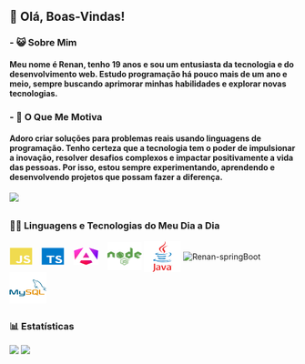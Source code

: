 ##  👋  Olá, Boas-Vindas!

### - 😺 Sobre Mim
#### Meu nome é Renan, tenho 19 anos e sou um entusiasta da tecnologia e do desenvolvimento web. Estudo programação há pouco mais de um ano e meio, sempre buscando aprimorar minhas habilidades e explorar novas tecnologias. 

### - 💪 O Que Me Motiva
#### Adoro criar soluções para problemas reais usando linguagens de programação. Tenho certeza que a tecnologia tem o poder de impulsionar a inovação, resolver desafios complexos e impactar positivamente a vida das pessoas. Por isso, estou sempre experimentando, aprendendo e desenvolvendo projetos que possam fazer a diferença.

<div>
  <a href="https://www.linkedin.com/in/renan-teles-3a1290355" target="_blank">
    <img src="https://img.shields.io/badge/-LinkedIn-%230077B5?style=for-the-badge&logo=linkedin&logoColor=white"/>
  </a>
</div>

<!--
<div>
  <a href="" target="_blank"><img src="https://img.shields.io/badge/-Gmail-%23333?style=for-the-badge&logo=gmail&logoColor=white" target="_blank" /></a>
</div>
-->

##

### 🧑‍💻 Linguagens e Tecnologias do Meu Dia a Dia
<div style="display: inine_block">

  <img align="center" alt="Renan-js" height="30" width="40" src="https://raw.githubusercontent.com/devicons/devicon/master/icons/javascript/javascript-plain.svg"/>&nbsp;&nbsp;&nbsp;
  <img align="center" alt="Renan-ts" height="30" width="40" src="https://raw.githubusercontent.com/devicons/devicon/master/icons/typescript/typescript-original.svg"/>&nbsp;&nbsp;&nbsp;
  <img align="center" alt="Renan-angular" height="30" width="45" src="https://raw.githubusercontent.com/devicons/devicon/master/icons/angular/angular-original.svg"/>&nbsp;&nbsp;&nbsp;
  <img align="center" alt="Renan-nodejs" height="50" width="60" src="https://raw.githubusercontent.com/devicons/devicon/master/icons/nodejs/nodejs-plain-wordmark.svg"/>
  <img align="center" alt="Renan-java" height="55" width="65" src="https://raw.githubusercontent.com/devicons/devicon/master/icons/java/java-original-wordmark.svg"/>
  <img align="center" alt="Renan-springBoot" height="65" width="65" src="https://user-images.githubusercontent.com/33158051/103466606-760a4000-4d14-11eb-9941-2f3d00371471.png"/>
  <img align="center" alt="Renan-mysql" height="55" width="65" src="https://raw.githubusercontent.com/devicons/devicon/master/icons/mysql/mysql-original-wordmark.svg"/>
</div>

##

### 📊 Estatísticas
<div style="display: inine_block">
  <img height="180" align="top" src="https://github-readme-stats.vercel.app/api/top-langs/?username=renan-teles&layout=compact&langs_count=16&theme=dracula"/>
  <img height="180" align="top" src="https://github-readme-stats.vercel.app/api?username=renan-teles&show_icons=true&theme=dracula&include_all_commits=true&count_private=true"/>
</div>


